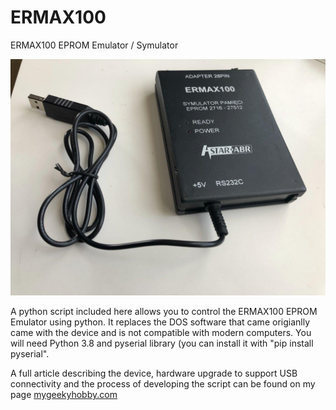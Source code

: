 # ERMAX100
ERMAX100 EPROM Emulator / Symulator

![USB Version](/ERMAX100_USB.jpg)


A python script included here allows you to control the ERMAX100 EPROM Emulator using python. It replaces the DOS software that came origianlly came with the device and is not compatible with modern computers. You will need Python 3.8 and pyserial library (you can install it with "pip install pyserial".

A full article describing the device, hardware upgrade to support USB connectivity and the process of developing the script can be found on my page [mygeekyhobby.com](https://mygeekyhobby.com/2020/03/21/ermax100-eprom-emulator-revival/)
